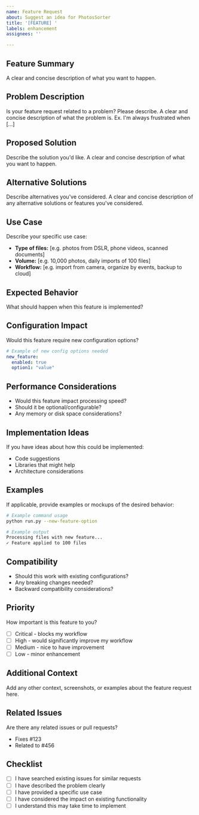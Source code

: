 ```yaml
---
name: Feature Request
about: Suggest an idea for PhotosSorter
title: '[FEATURE] '
labels: enhancement
assignees: ''

---
```


## Feature Summary
A clear and concise description of what you want to happen.

## Problem Description
Is your feature request related to a problem? Please describe.
A clear and concise description of what the problem is. Ex. I'm always frustrated when [...]

## Proposed Solution
Describe the solution you'd like.
A clear and concise description of what you want to happen.

## Alternative Solutions
Describe alternatives you've considered.
A clear and concise description of any alternative solutions or features you've considered.

## Use Case
Describe your specific use case:
- **Type of files:** [e.g. photos from DSLR, phone videos, scanned documents]
- **Volume:** [e.g. 10,000 photos, daily imports of 100 files]
- **Workflow:** [e.g. import from camera, organize by events, backup to cloud]

## Expected Behavior
What should happen when this feature is implemented?

## Configuration Impact
Would this feature require new configuration options?
```yaml
# Example of new config options needed
new_feature:
  enabled: true
  option1: "value"
```

## Performance Considerations
- Would this feature impact processing speed?
- Should it be optional/configurable?
- Any memory or disk space considerations?

## Implementation Ideas
If you have ideas about how this could be implemented:
- Code suggestions
- Libraries that might help
- Architecture considerations

## Examples
If applicable, provide examples or mockups of the desired behavior:
```bash
# Example command usage
python run.py --new-feature-option

# Example output
Processing files with new feature...
✓ Feature applied to 100 files
```

## Compatibility
- Should this work with existing configurations?
- Any breaking changes needed?
- Backward compatibility considerations?

## Priority
How important is this feature to you?
- [ ] Critical - blocks my workflow
- [ ] High - would significantly improve my workflow
- [ ] Medium - nice to have improvement
- [ ] Low - minor enhancement

## Additional Context
Add any other context, screenshots, or examples about the feature request here.

## Related Issues
Are there any related issues or pull requests?
- Fixes #123
- Related to #456

## Checklist
- [ ] I have searched existing issues for similar requests
- [ ] I have described the problem clearly
- [ ] I have provided a specific use case
- [ ] I have considered the impact on existing functionality
- [ ] I understand this may take time to implement